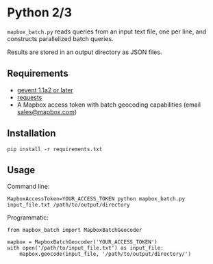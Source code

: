 # Python 2/3

`mapbox_batch.py` reads queries from an input text file, one per line, and constructs parallelized batch queries.

Results are stored in an output directory as JSON files.

## Requirements

- [gevent 1.1a2 or later](https://pypi.python.org/pypi/gevent)
- [requests](http://docs.python-requests.org/en/latest/)
- A Mapbox access token with batch geocoding capabilities (email sales@mapbox.com)

## Installation

`pip install -r requirements.txt`

## Usage

Command line:
```
MapboxAccessToken=YOUR_ACCESS_TOKEN python mapbox_batch.py input_file.txt /path/to/output/directory
```

Programmatic:
```
from mapbox_batch import MapboxBatchGeocoder

mapbox = MapboxBatchGeocoder('YOUR_ACCESS_TOKEN')
with open('/path/to/input_file.txt') as input_file:
    mapbox.geocode(input_file, '/path/to/output/directory/')
```